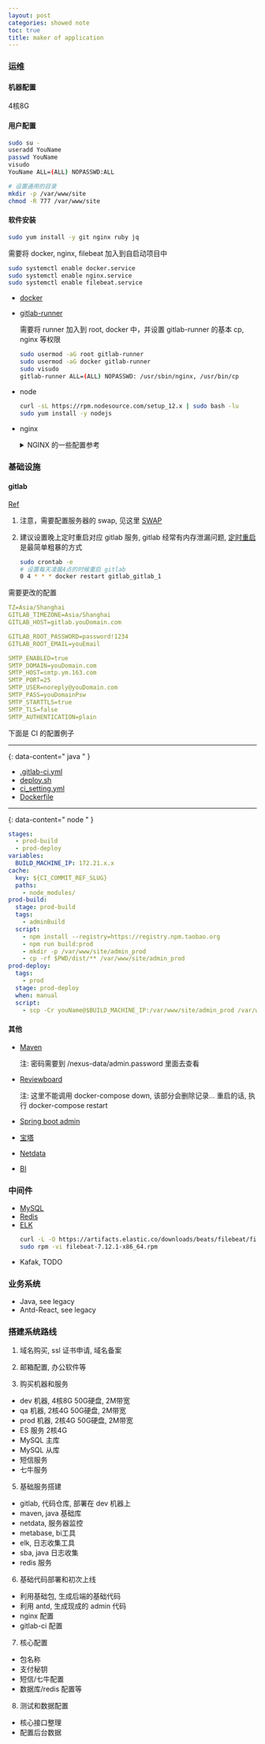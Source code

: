 ```yaml
---
layout: post
categories: showed note
toc: true
title: maker of application
---
```


### 运维
#### 机器配置
4核8G

#### 用户配置
```bash
sudo su -
useradd YouName
passwd YouName
visudo
YouName ALL=(ALL) NOPASSWD:ALL

# 设置通用的目录
mkdir -p /var/www/site
chmod -R 777 /var/www/site
```

#### 软件安装
```bash
sudo yum install -y git nginx ruby jq
```

需要将 docker, nginx, filebeat 加入到自启动项目中

```bash
sudo systemctl enable docker.service
sudo systemctl enable nginx.service
sudo systemctl enable filebeat.service
```

- [docker](https://docs.docker.com/engine/install/centos/)
- [gitlab-runner](https://docs.gitlab.com/runner/install/linux-repository.html)

    需要将 runner 加入到 root, docker 中，并设置 gitlab-runner 的基本 cp, nginx 等权限

    ```bash
    sudo usermod -aG root gitlab-runner
    sudo usermod -aG docker gitlab-runner
    sudo visudo
    gitlab-runner ALL=(ALL) NOPASSWD: /usr/sbin/nginx, /usr/bin/cp
    ```

- node
    ```bash
    curl -sL https://rpm.nodesource.com/setup_12.x | sudo bash -lu
    sudo yum install -y nodejs
    ```
- nginx
    <details>
    <summary  markdown="0">
    NGINX 的一些配置参考
    </summary>
    静态文件

    ```nginx
    server {
        listen 80;

        proxy_set_header X-Real-IP $remote_addr;
        proxy_set_header Host $host;

        server_name admin.exmaple.com;

        client_max_body_size 200M;

        root /var/www/site/admin_dev;
        location / {
          index index.html index.htm;
          try_files $uri /index.html;
        }

        gzip on;
        gzip_buffers 32 4K;
        gzip_comp_level 6;
        gzip_min_length 100;
        gzip_types application/javascript text/css text/xml;
        gzip_disable "MSIE [1-6]\.";
        gzip_vary on;
    }
    ```

    SSL

    ```nginx
    server {
        listen 443 ssl;

        server_name api0.exmaple.com;
        ## 这个文件需要放在 /etc/nginx 的目录下
        ssl_certificate 1_api0.exmaple.com_bundle.crt;
        ssl_certificate_key 2_api0.exmaple.com.key;
        ssl_session_timeout 5m;
        ssl_protocols TLSv1 TLSv1.1 TLSv1.2;
        ssl_ciphers ECDHE-RSA-AES128-GCM-SHA256:HIGH:!aNULL:!MD5:!RC4:!DHE;
        ssl_prefer_server_ciphers on;

        proxy_set_header X-Real-IP $remote_addr;
        proxy_set_header Host $host;

        client_max_body_size 100M;

        location / {
          proxy_pass http://127.0.0.1:8888;
        }
    }
    ```

    负载均衡

    ```nginx
    upstream java_prod_server {
      server 127.0.0.1:8880;
      server 127.0.0.1:8881;
    }
    ```

    重定向

    ```nginx
    server {
      listen 80;

      server_name admin.exmaple.com;

      return 301 https://admin.exmaple.com$request_uri;
    }
    ```

    Nginx的简单鉴权

    [Ref](https://docs.nginx.com/nginx/admin-guide/security-controls/configuring-http-basic-authentication/)

    ```bash
    sudo yum install httpd-tools
    sudo htpasswd -c /etc/nginx/.htpasswd user1
    cat /etc/nginx/.htpasswd

    Nginx 中的配置
    location /api {
        auth_basic           "admin area";
        auth_basic_user_file /etc/nginx/.htpasswd;
    }
    ```

    </details>

### 基础设施
#### gitlab
[Ref](https://github.com/jl-borges/docker-gitlab)

1. 注意，需要配置服务器的 swap, 见这里 [SWAP](https://docs.gitlab.com/omnibus/settings/memory_constrained_envs.html)
2. 建议设置晚上定时重启对应 gitlab 服务, gitlab 经常有内存泄漏问题, [定时重启](https://crontab.guru/#0_*_*_*) 是最简单粗暴的方式

      ```bash
      sudo crontab -e
      # 设置每天凌晨4点的时候重启 gitlab
      0 4 * * * docker restart gitlab_gitlab_1
      ```

需要更改的配置


```yml
TZ=Asia/Shanghai
GITLAB_TIMEZONE=Asia/Shanghai
GITLAB_HOST=gitlab.youDomain.com

GITLAB_ROOT_PASSWORD=password!1234
GITLAB_ROOT_EMAIL=youEmail

SMTP_ENABLED=true
SMTP_DOMAIN=youDomain.com
SMTP_HOST=smtp.ym.163.com
SMTP_PORT=25
SMTP_USER=noreply@youDomain.com
SMTP_PASS=youDomainPsw
SMTP_STARTTLS=true
SMTP_TLS=false
SMTP_AUTHENTICATION=plain
```

下面是 CI 的配置例子

--------
{: data-content=" java " }

- [.gitlab-ci.yml](https://github.com/jl-borges/maker/blob/main/java/.gitlab-ci.yml)
- [deploy.sh](https://github.com/jl-borges/maker/blob/main/java/deploy.sh)
- [ci_setting.yml](https://github.com/jl-borges/maker/blob/main/java/ci_settings.xml)
- [Dockerfile](https://github.com/jl-borges/maker/blob/main/java/Dockerfile)

--------
{: data-content=" node " }

```yml
stages:
  - prod-build
  - prod-deploy
variables:
  BUILD_MACHINE_IP: 172.21.x.x
cache:
  key: ${CI_COMMIT_REF_SLUG}
  paths:
    - node_modules/
prod-build:
  stage: prod-build
  tags:
    - adminBuild
  script:
    - npm install --registry=https://registry.npm.taobao.org
    - npm run build:prod
    - mkdir -p /var/www/site/admin_prod
    - cp -rf $PWD/dist/** /var/www/site/admin_prod
prod-deploy:
  tags:
    - prod
  stage: prod-deploy
  when: manual
  script:
    - scp -Cr youName@$BUILD_MACHINE_IP:/var/www/site/admin_prod /var/www/site/
```

#### 其他

- [Maven](https://github.com/jl-borges/maker/blob/main/maven/docker-compose.yml)


  注: 密码需要到 /nexus-data/admin.password 里面去查看

- [Reviewboard](https://github.com/jl-borges/docker-reviewboard)

  注: 这里不能调用 docker-compose down, 该部分会删除记录... 重启的话, 执行 docker-compose restart

- [Spring boot admin](https://github.com/jl-borges/spring-boot-admin)

- [宝塔](https://github.com/jl-borges/baota?organization=jl-borges&organization=jl-borges)

- [Netdata](https://github.com/jl-borges/netdata)

- [BI](https://github.com/jl-borges/metabase)

### 中间件
- [MySQL](https://github.com/jl-borges/maker/blob/main/mysql/docker-compose.yml)
- [Redis](https://github.com/jl-borges/maker/blob/main/redis/docker-compose.yml)
- [ELK](https://github.com/jl-borges/docker-elk)
    ```bash
    curl -L -O https://artifacts.elastic.co/downloads/beats/filebeat/filebeat-7.12.1-x86_64.rpm
    sudo rpm -vi filebeat-7.12.1-x86_64.rpm
    ```
- Kafak, TODO

### 业务系统
- Java, see legacy
- Antd-React, see legacy

### 搭建系统路线
1. 域名购买, ssl 证书申请, 域名备案

2. 邮箱配置, 办公软件等

4. 购买机器和服务
  - dev 机器, 4核8G 50G硬盘, 2M带宽
  - qa 机器, 2核4G 50G硬盘, 2M带宽
  - prod 机器, 2核4G 50G硬盘, 2M带宽
  - ES 服务 2核4G
  - MySQL 主库
  - MySQL 从库
  - 短信服务
  - 七牛服务

5. 基础服务搭建
  - gitlab, 代码仓库, 部署在 dev 机器上
  - maven, java 基础库
  - netdata, 服务器监控
  - metabase, bi工具
  - elk, 日志收集工具
  - sba, java 日志收集
  - redis 服务

6. 基础代码部署和初次上线
  - 利用基础包, 生成后端的基础代码
  - 利用 antd, 生成现成的 admin 代码
  - nginx 配置
  - gitlab-ci 配置

7. 核心配置
  - 包名称
  - 支付秘钥
  - 短信/七牛配置
  - 数据库/redis 配置等

8. 测试和数据配置
  - 核心接口整理
  - 配置后台数据
